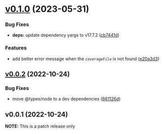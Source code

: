 # [v0.1.0](https://github.com/AdeAttwood/DiffCov/compare/v0.0.2...v0.1.0) (2023-05-31)

### Bug Fixes

* **deps:** update dependency yargs to v17.7.2 ([cb7441d](https://github.com/AdeAttwood/DiffCov/commit/cb7441db1d886d39a9fba5c3dd908cf75efd8173))


### Features

* add better error message when the `coverageFile` is not found ([e20a3d3](https://github.com/AdeAttwood/DiffCov/commit/e20a3d3747157a9c4830cd4454850f19aa2b2819))

## [v0.0.2](https://github.com/AdeAttwood/DiffCov/compare/v0.0.1...v0.0.2) (2022-10-24)

### Bug Fixes

* move @types/node to a dev dependencies ([661126d](https://github.com/AdeAttwood/DiffCov/commit/661126daab47d7ef1f22372a9b5283c97c4be8cd))

## v0.0.1 (2022-10-24)

**NOTE:** This is a patch release only

